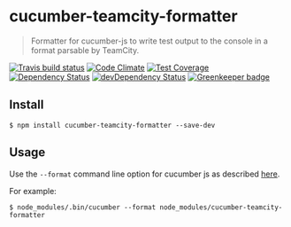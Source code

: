 # cucumber-teamcity-formatter

> Formatter for cucumber-js to write test output to the console in a format parsable by TeamCity.

[![Travis build status](http://img.shields.io/travis/bingnz/cucumber-teamcity-formatter.svg?style=flat)](https://travis-ci.org/bingnz/cucumber-teamcity-formatter)
[![Code Climate](https://codeclimate.com/github/bingnz/cucumber-teamcity-formatter/badges/gpa.svg)](https://codeclimate.com/github/bingnz/cucumber-teamcity-formatter)
[![Test Coverage](https://codeclimate.com/github/bingnz/cucumber-teamcity-formatter/badges/coverage.svg)](https://codeclimate.com/github/bingnz/cucumber-teamcity-formatter)
[![Dependency Status](https://david-dm.org/bingnz/cucumber-teamcity-formatter.svg)](https://david-dm.org/bingnz/cucumber-teamcity-formatter)
[![devDependency Status](https://david-dm.org/bingnz/cucumber-teamcity-formatter/dev-status.svg)](https://david-dm.org/bingnz/cucumber-teamcity-formatter#info=devDependencies) [![Greenkeeper badge](https://badges.greenkeeper.io/bingnz/cucumber-teamcity-formatter.svg)](https://greenkeeper.io/)

## Install

```
$ npm install cucumber-teamcity-formatter --save-dev
```


## Usage

Use the `--format` command line option for cucumber js as described [here](https://github.com/cucumber/cucumber-js/blob/master/docs/cli.md#formats).

For example:
```
$ node_modules/.bin/cucumber --format node_modules/cucumber-teamcity-formatter
```
